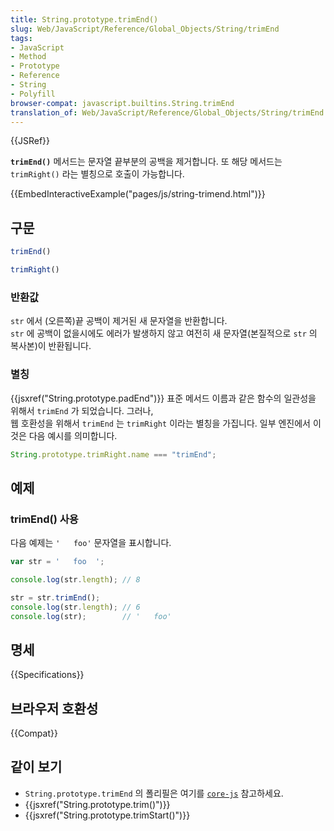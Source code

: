 ```yaml
---
title: String.prototype.trimEnd()
slug: Web/JavaScript/Reference/Global_Objects/String/trimEnd
tags:
- JavaScript
- Method
- Prototype
- Reference
- String
- Polyfill
browser-compat: javascript.builtins.String.trimEnd
translation_of: Web/JavaScript/Reference/Global_Objects/String/trimEnd
---
```

{{JSRef}}

**`trimEnd()`** 메서드는 문자열 끝부분의 공백을 제거합니다.
또 해당 메서드는 `trimRight()` 라는 별칭으로 호출이 가능합니다.

{{EmbedInteractiveExample("pages/js/string-trimend.html")}}


## 구문

```js
trimEnd()

trimRight()
```

### 반환값

`str` 에서 (오른쪽)끝 공백이 제거된 새 문자열을 반환합니다.  
`str` 에 공백이 없을시에도 에러가 발생하지 않고 여전히 새 문자열(본질적으로 `str` 의 복사본)이 반환됩니다.

### 별칭

{{jsxref("String.prototype.padEnd")}} 표준 메서드 이름과 같은 함수의 일관성을 위해서 `trimEnd` 가 되었습니다. 그러나,  
웹 호환성을 위해서 `trimEnd` 는 `trimRight` 이라는 별칭을 가집니다. 일부 엔진에서 이것은 다음 예시를 의미합니다.

```js
String.prototype.trimRight.name === "trimEnd";
```

## 예제

### trimEnd() 사용

다음 예제는 `'   foo'` 문자열을 표시합니다.

```js
var str = '   foo  ';

console.log(str.length); // 8

str = str.trimEnd();
console.log(str.length); // 6
console.log(str);        // '   foo'
```

## 명세

{{Specifications}}

## 브라우저 호환성

{{Compat}}

## 같이 보기

- `String.prototype.trimEnd` 의 폴리필은 여기를 [`core-js`](https://github.com/zloirock/core-js#ecmascript-string-and-regexp) 참고하세요.
- {{jsxref("String.prototype.trim()")}}
- {{jsxref("String.prototype.trimStart()")}}
